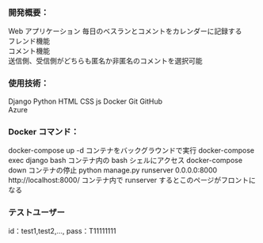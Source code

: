 ### 開発概要：

Web アプリケーション
毎日のベスランとコメントをカレンダーに記録する  
フレンド機能  
コメント機能  
送信側、受信側がどちらも匿名か非匿名のコメントを選択可能

### 使用技術：

Django
Python
HTML
CSS
js
Docker
Git
GitHub  
Azure

### Docker コマンド：

docker-compose up -d
コンテナをバックグラウンドで実行
docker-compose exec django bash
コンテナ内の bash シェルにアクセス
docker-compose down
コンテナの停止
python manage.py runserver 0.0.0.0:8000
http://localhost:8000/
コンテナ内で runserver するとこのページがフロントになる

### テストユーザー

id：test1,test2,...,
pass：T11111111
